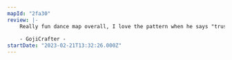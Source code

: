 ```yaml
---
mapId: "2fa30"
review: |-
    Really fun dance map overall, I love the pattern when he says "trust me and we will escape from the city" especially. The bouncy feel is really well done throughout and it translates nicely to the lowers. The lights are also good, I really loved the yellow flash for the ring sound effect.
    
    - GojiCrafter -
startDate: "2023-02-21T13:32:26.000Z"
---
```

